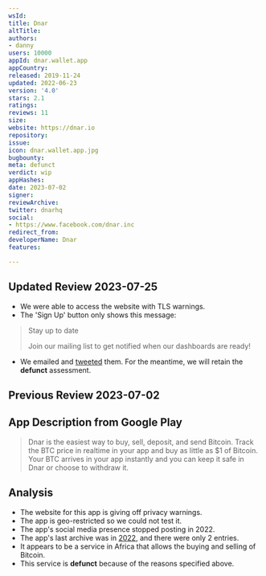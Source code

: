 ```yaml
---
wsId: 
title: Dnar
altTitle: 
authors:
- danny
users: 10000
appId: dnar.wallet.app
appCountry: 
released: 2019-11-24
updated: 2022-06-23
version: '4.0'
stars: 2.1
ratings: 
reviews: 11
size: 
website: https://dnar.io
repository: 
issue: 
icon: dnar.wallet.app.jpg
bugbounty: 
meta: defunct
verdict: wip
appHashes: 
date: 2023-07-02
signer: 
reviewArchive: 
twitter: dnarhq
social:
- https://www.facebook.com/dnar.inc
redirect_from: 
developerName: Dnar
features: 

---
```


## Updated Review 2023-07-25

- We were able to access the website with TLS warnings. 
- The 'Sign Up' button only shows this message: 

> Stay up to date
>
> Join our mailing list to get notified when our dashboards are ready!

- We emailed and [tweeted](https://twitter.com/BitcoinWalletz/status/1675366367082496001) them. For the meantime, we will retain the **defunct** assessment.

## Previous Review 2023-07-02

## App Description from Google Play

> Dnar is the easiest way to buy, sell, deposit, and send Bitcoin. Track the BTC price in realtime in your app and buy as little as $1 of Bitcoin. Your BTC arrives in your app instantly and you can keep it safe in Dnar or choose to withdraw it.

## Analysis

- The website for this app is giving off privacy warnings.
- The app is geo-restricted so we could not test it.
- The app's social media presence stopped posting in 2022.
- The app's last archive was in [2022](https://web.archive.org/web/20220625034823/https://www.dnar.io/), and there were only 2 entries.
- It appears to be a service in Africa that allows the buying and selling of Bitcoin.
- This service is **defunct** because of the reasons specified above.
